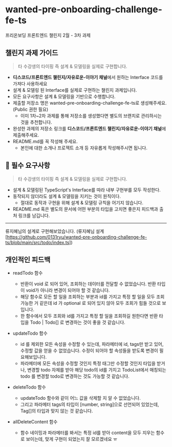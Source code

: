 # wanted-pre-onboarding-challenge-fe-ts

프리온보딩 프론트엔드 챌린지 2월 - 3차 과제

## 챌린지 과제 가이드

> 타 수강생의 타이핑 즉 설계 & 모델링을 실제로 구현합니다.

- **디스코드/프론트엔드 챌린지/자유로운-이야기 채널**에서 원하는 Interface 코드를 가져다 사용하세요
- 설계 & 모델링 된 Interface를 실제로 구현하는 챌린지 과제입니다.
- 모든 요구사항은 설계 & 모델링을 기반으로 수행합니다.
- 제출할 저장소 명은 wanted-pre-onboarding-challenge-fe-ts로 생성해주세요. (Public 권한 필요)
  - 이미 1차~2차 과제를 통해 저장소를 생성했다면 별도의 브랜치로 관리하시는 것을 추천합니다.
- 완성한 과제의 저장소 링크를 **디스코드/프론트엔드 챌린지/자유로운-이야기 채널**에 제출해주세요.
- README.md를 꼭 작성해 주세요.
  - 본인에 대한 소개나 프로젝트 소개 등 자유롭게 작성해주시면 됩니다.

## 📝 필수 요구사항

> 타 수강생의 타이핑 즉 설계 & 모델링을 실제로 구현합니다.

- 설계 & 모델링된 TypeScript's Interface를 따라 내부 구현부를 모두 작성한다.
- 동작되지 않더라도 설계 & 모델링을 지키는 것이 원칙이다.
  - 절대로 동작과 구현을 위해 설계 & 모델링 규칙을 어기지 않습니다.
- README.md 혹은 별도의 문서에 어떤 부분의 타입을 고치면 좋은지 피드백과 출처 링크를 남깁니다.

---

류지혜님의 설계로 구현해보았습니다.
(류지혜님 설계 [https://github.com/0131ryu/wanted-pre-onboarding-challenge-fe-ts/blob/main/src/todo/index.ts])

## 개인적인 피드백

- readTodo 함수

  - 반환이 void 로 되어 있어, 조회하는 데이터를 전달할 수 없었습니다. 반환 타입이 void가 아니라 변경이 되어야 할 것 같습니다.
  - 해당 함수로 모든 할 일을 조회하는 부분과 id를 가지고 특정 할 일을 모두 조회 가능한 거 같은데 id 가 optional 로 되어 있지 않아 모두 조회가 힘들 것으로 보입니다.
  - 한 함수에서 모두 조회와 id를 가지고 특정 할 일을 조회하길 원한다면 반환 타입을 Todo | Todo[] 로 변경하는 것이 좋을 것 같습니다.

- updateTodo 함수

  - id 를 제외한 모든 속성을 수정할 수 있는데, 파라메터에 id, tags만 받고 있어, 수정할 값을 얻을 수 없었습니다. 수정이 되어야 할 속성들을 받도록 변경이 필요해보입니다.
  - 파라메터에 모든 속성을 수정할 것인지 특정 태그만 수정할 것인지 타입을 받거나, 변경할 todo 자체를 받아 해당 todo의 id를 가지고 TodoList에서 매칭되는 todo 를 변경할 todo로 변경하는 것도 가능할 것 같습니다.

- deleteTodo 함수
  - updateTodo 함수와 같이 어느 값을 삭제할 지 알 수 없었습니다.
  - 그리고 파라메터 tags의 타입이 [number, string]으로 선언되어 있었는데, Tag[]의 타입과 맞지 않는 것 같습니다.
- allDeleteContent 함수
  - 함수 네이밍과 파라메터를 봐서는 특정 id를 받아 content을 모두 지우는 함수로 보이는데, 맞게 구현이 되었는지 잘 모르겠네요 ㅠ

